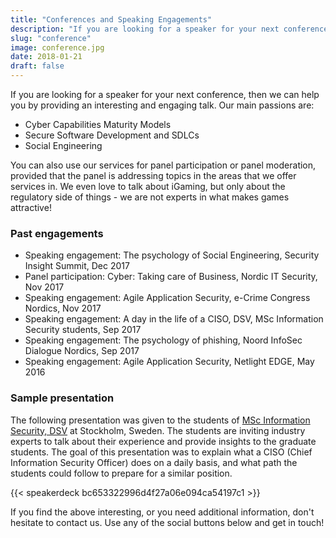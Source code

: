 ```yaml
---
title: "Conferences and Speaking Engagements"
description: "If you are looking for a speaker for your next conference, then we can help you by providing an interesting and engaging talk."
slug: "conference"
image: conference.jpg
date: 2018-01-21
draft: false
---
```


If you are looking for a speaker for your next conference, then we can help you by providing an interesting and engaging talk. Our main passions are:

* Cyber Capabilities Maturity Models
* Secure Software Development and SDLCs
* Social Engineering

You can also use our services for panel participation or panel moderation, provided that the panel is addressing topics in the areas that we offer services in. We even love to talk about iGaming, but only about the regulatory side of things - we are not experts in what makes games attractive!

### Past engagements

* Speaking engagement: The psychology of Social Engineering, Security Insight Summit, Dec 2017
* Panel participation: Cyber: Taking care of Business, Nordic IT Security, Nov 2017
* Speaking engagement: Agile Application Security, e-Crime Congress Nordics, Nov 2017
* Speaking engagement: A day in the life of a CISO, DSV, MSc Information Security students, Sep 2017
* Speaking engagement: The psychology of phishing, Noord InfoSec Dialogue Nordics, Sep 2017
* Speaking engagement: Agile Application Security, Netlight EDGE, May 2016

### Sample presentation
The following presentation was given to the students of [MSc Information Security, DSV](http://dsv.su.se/en/education/courses-and-programmes/masters/information-security-120-credits) at Stockholm, Sweden. The students are inviting industry experts to talk about their experience and provide insights to the graduate students. The goal of this presentation was to explain what a CISO (Chief Information Security Officer) does on a daily basis, and what path the students could follow to prepare for a similar position.

{{< speakerdeck bc653322996d4f27a06e094ca54197c1 >}}

If you find the above interesting, or you need additional information, don't hesitate to contact us. Use any of the social buttons below and get in touch!